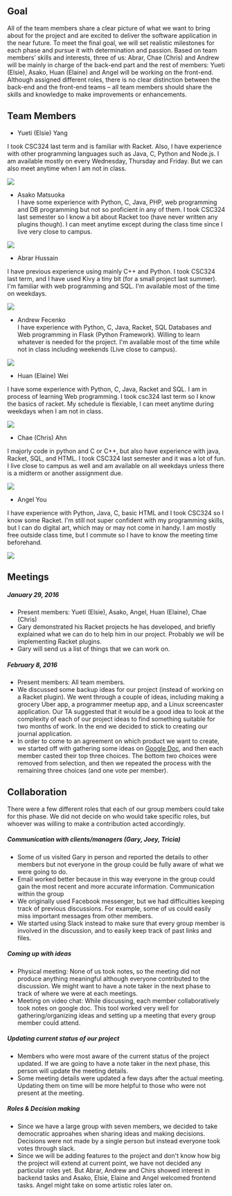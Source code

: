 ## Goal

All of the team members share a clear picture of what we want to bring about for the project and are excited to deliver the software application in the near future. To meet the final goal, we will set realistic milestones for each phase and pursue it with determination and passion. Based on team members’ skills and interests, three of us: Abrar, Chae (Chris) and Andrew will be mainly in charge of the back-end part and the rest of members: Yueti (Elsie), Asako, Huan (Elaine) and Angel will be working on the front-end. Although assigned different roles, there is no clear distinction between the back-end and the front-end teams – all team members should share the skills and knowledge to make improvements or enhancements.

## Team Members

* Yueti (Elsie) Yang <br/>

I took CSC324 last term and is familiar with Racket. Also, I have experience with other programming languages such as Java, C, Python and Node.js. I am available mostly on every Wednesday, Thursday and Friday. But we can also meet anytime when I am not in class. 

![](https://github.com/csc301-winter-2016/project-team12/blob/master/doc/phase1/images/elsie_schedule.png)


* Asako Matsuoka <br/>
I have some experience with Python, C, Java, PHP, web programming and DB programming but not so proficient in any of them. I took CSC324 last semester so I know a bit about Racket too (have never written any plugins though). I can meet anytime except during the class time since I live very close to campus. 

![](https://github.com/csc301-winter-2016/project-team12/blob/master/doc/phase1/images/asako_schedule.png)


* Abrar Hussain  

I have previous experience using mainly C++ and Python. I took CSC324 last term, and I have used Kivy
a tiny bit (for a small project last summer). I'm familiar with web programming and SQL. I'm available most of the time
on weekdays. 

![](https://github.com/csc301-winter-2016/project-team12/blob/master/doc/phase1/images/abrar_schedule.png)


* Andrew Fecenko <br/>
I have experience with Python, C, Java, Racket, SQL Databases and Web programming in Flask (Python Framework). Willing to learn whatever is needed for the project. I'm available most of the time while not in class including weekends (Live close to campus).

![](https://github.com/csc301-winter-2016/project-team12/blob/master/doc/phase1/images/andrew_schedule.png)


* Huan (Elaine) Wei <br/>

I have some experience with Python, C, Java, Racket and SQL. I am in process of learning Web programming. I took csc324 last term so I know the basics of racket. My schedule is flexiable, I can meet anytime during weekdays when I am not in class.

![](https://github.com/csc301-winter-2016/project-team12/blob/master/doc/phase1/images/elaine_schedule.jpg)

* Chae (Chris) Ahn <br/>

I majorly code in python and C or C++, but also have experience with java, Racket, SQL, and HTML. I took CSC324 last semester and it was a lot of fun. I live close to campus as well and am available on all weekdays unless there is a midterm or another assignment due.

![](https://github.com/csc301-winter-2016/project-team12/blob/master/doc/phase1/images/chris_schedule.png)

* Angel You <br/>

I have experience with Python, Java, C, basic HTML and I took CSC324 so I know some Racket. I'm still not super confident with my programming skills, but I can do digital art, which may or may not come in handy. I am mostly free outside class time, but I commute so I have to know the meeting time beforehand. 

![](https://github.com/csc301-winter-2016/project-team12/blob/master/doc/phase1/images/angel_schedule.png)


## Meetings
##### January 29, 2016
- Present members: Yueti (Elsie), Asako, Angel, Huan (Elaine), Chae (Chris)
- Gary demonstrated his Racket projects he has developed, and briefly explained what we can do to help him in our project. Probably we will be implementing Racket plugins.
- Gary will send us a list of things that we can work on.

##### February 8, 2016
- Present members: All team members.
- We discussed some backup ideas for our project (instead of working on a Racket plugin). We went through a couple of
ideas, including making a grocery Uber app, a programmer meetup app, and a Linux screencaster application. 
Our TA suggested that it would be a good idea to look at the complexity of each of our project
ideas to find something suitable for two months of work. In the end we decided to stick to creating our journal
application. 
- In order to come to an agreement on which product we want to create, we started off with gathering some ideas on [Google Doc][google-doc-link], and then each
member casted their top three choices. The bottom two choices were removed from selection, and then we repeated the
process with the remaining three choices (and one vote per member).

[google-doc-link]: https://docs.google.com/document/d/15e98ClDGKsCXWeM5BL5I1ppgQ4gvcNfYLoE3noBoc24/edit?usp=sharing "Project Ideas"

## Collaboration

There were a few different roles that each of our group members could take for this phase. We did not decide on who would take specific roles, but whoever was willing to make a contribution acted accordingly. 

##### Communication with clients/managers (Gary, Joey, Tricia)
- Some of us visited Gary in person and reported the details to other members but not everyone in the group could be fully aware of what we were going to do.
- Email worked better because in this way everyone in the group could gain the most recent and more accurate information.
Communication within the group
- We originally used Facebook messenger, but we had difficulties keeping track of previous discussions. For example, some of us could easily miss important messages from other members.
- We started using Slack instead to make sure that every group member is involved in the discussion, and to easily keep track of past links and files.

##### Coming up with ideas
- Physical meeting: None of us took notes, so the meeting did not produce anything meaningful although everyone contributed to the discussion. We might want to have a note taker in the next phase to track of where we were at each meetings.
- Meeting on video chat: While discussing, each member collaboratively took notes on google doc. This tool worked very well for gathering/organizing ideas and setting up a meeting that every group member could attend.

##### Updating current status of our project
- Members who were most aware of the current status of the project updated. 
If we are going to have a note taker in the next phase, this person will update the meeting details.
- Some meeting details were updated a few days after the actual meeting. Updating them on time will be more helpful to those who were not present at the meeting.

##### Roles & Decision making
- Since we have a large group with seven members, we decided to take democratic approahes when sharing ideas and making decisions. Decisions were not made by a single person but instead everyone took votes through slack.
- Since we will be adding features to the project and don't know how big the project will extend at current point, we have not decided any particular roles yet. But Abrar, Andrew and Chirs showed interest in backend tasks and Asako, Elsie, Elaine and Angel welcomed frontend tasks. Angel might take on some artistic roles later on.


